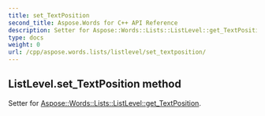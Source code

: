 ```yaml
---
title: set_TextPosition
second_title: Aspose.Words for C++ API Reference
description: Setter for Aspose::Words::Lists::ListLevel::get_TextPosition. 
type: docs
weight: 0
url: /cpp/aspose.words.lists/listlevel/set_textposition/
---
```

## ListLevel.set_TextPosition method


Setter for [Aspose::Words::Lists::ListLevel::get_TextPosition](./get_textposition/).

